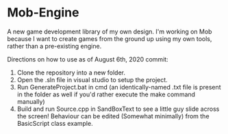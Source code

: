 # Mob-Engine
A new game development library of my own design. I'm working on Mob because I want to create games from the ground up using my own tools, rather than a pre-existing engine.

Directions on how to use as of August 6th, 2020 commit:

1. Clone the repository into a new folder.
2. Open the .sln file in visual studio to setup the project.
3. Run GenerateProject.bat in cmd (an identically-named .txt file is present in the folder as well if you'd rather execute the make command manually)
4. Build and run Source.cpp in SandBoxText to see a little guy slide across the screen! Behaviour can be edited (Somewhat minimally) from the BasicScript class example.
